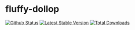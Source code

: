 # fluffy-dollop

[![Github Status](https://github.com/tephida/fluffy-dollop/workflows/Tests/badge.svg)](https://github.com/tephida/fluffy-dollop/actions)
[![Latest Stable Version](https://poser.pugx.org/tephida/fluffy-dollop/v/stable.png)](https://packagist.org/packages/tephida/fluffy-dollop)
[![Total Downloads](https://poser.pugx.org/tephida/fluffy-dollop/downloads.png)](https://packagist.org/packages/tephida/fluffy-dollop)

